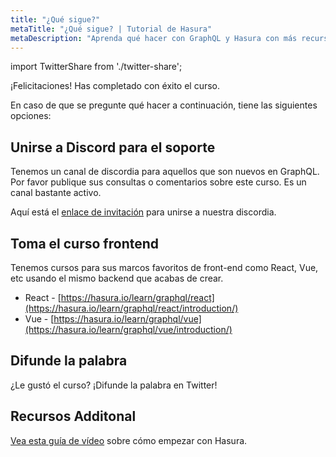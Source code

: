 ```yaml
---
title: "¿Qué sigue?"
metaTitle: "¿Qué sigue? | Tutorial de Hasura"
metaDescription: "Aprenda qué hacer con GraphQL y Hasura con más recursos comunitarios. Únete a nuestro canal de discord para recibir soporte."
---
```


import TwitterShare from './twitter-share';

¡Felicitaciones! Has completado con éxito el curso.

En caso de que se pregunte qué hacer a continuación, tiene las siguientes opciones:

## Unirse a Discord para el soporte

Tenemos un canal de discordia para aquellos que son nuevos en GraphQL. Por favor publique sus consultas o comentarios sobre este curso. Es un canal bastante activo.

Aquí está el [enlace de invitación](https://discord.com/invite/hasura) para unirse a nuestra discordia.

## Toma el curso frontend

Tenemos cursos para sus marcos favoritos de front-end como React, Vue, etc usando el mismo backend que acabas de crear.

- React - [https://hasura.io/learn/graphql/react](https://hasura.io/learn/graphql/react/introduction/)
- Vue - [https://hasura.io/learn/graphql/vue](https://hasura.io/learn/graphql/vue/introduction/)

## Difunde la palabra

<TwitterShare />¿Le gustó el curso? ¡Difunde la palabra en Twitter!

## Recursos Additonal

[Vea esta guía de vídeo](https://hasura.io/events/webinar/get-started-with-hasura/?pg=learn&plcmt=body&cta=getting-started&tech=) sobre cómo empezar con Hasura.
